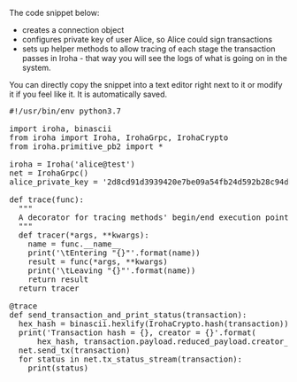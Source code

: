 The code snippet below:
* creates a connection object
* configures private key of user Alice, so Alice could sign transactions
* sets up helper methods to allow tracing of each stage the transaction passes in Iroha - that way you will see the logs of what is going on in the system. 

You can directly copy the snippet into a text editor right next to it or modify it if you feel like it. 
It is automatically saved.

<pre class="file" data-filename="client.py" data-target="replace">
#!/usr/bin/env python3.7

import iroha, binascii
from iroha import Iroha, IrohaGrpc, IrohaCrypto
from iroha.primitive_pb2 import *

iroha = Iroha('alice@test')
net = IrohaGrpc()
alice_private_key = '2d8cd91d3939420e7be09a54fb24d592b28c94de712cc7b2344d14b5471d889a'

def trace(func):
  """
  A decorator for tracing methods' begin/end execution points
  """
  def tracer(*args, **kwargs):
    name = func.__name__
    print('\tEntering "{}"'.format(name))
    result = func(*args, **kwargs)
    print('\tLeaving "{}"'.format(name))
    return result
  return tracer

@trace
def send_transaction_and_print_status(transaction):
  hex_hash = binascii.hexlify(IrohaCrypto.hash(transaction))
  print('Transaction hash = {}, creator = {}'.format(
      hex_hash, transaction.payload.reduced_payload.creator_account_id))
  net.send_tx(transaction)
  for status in net.tx_status_stream(transaction):
    print(status)
</pre>
